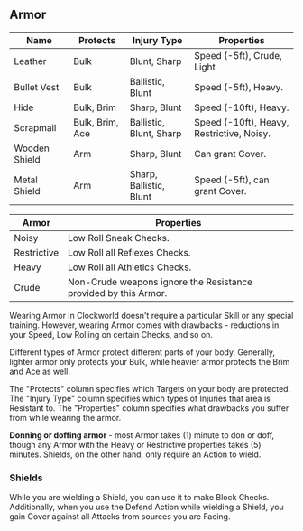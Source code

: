 
## Armor

Name | Protects | Injury Type | Properties
--- | --- | --- | --- |
Leather | Bulk | Blunt, Sharp | Speed (-5ft), Crude, Light
Bullet Vest | Bulk | Ballistic, Blunt | Speed (-5ft), Heavy.
Hide | Bulk, Brim | Sharp, Blunt | Speed (-10ft), Heavy.
Scrapmail | Bulk, Brim, Ace | Ballistic, Blunt, Sharp | Speed (-10ft), Heavy, Restrictive, Noisy.
Wooden Shield | Arm | Sharp, Blunt | Can grant Cover.
Metal Shield | Arm | Sharp, Ballistic, Blunt | Speed (-5ft), can grant Cover.

Armor | Properties	
---- | ----
Noisy | Low Roll Sneak Checks.
Restrictive | Low Roll all Reflexes Checks.
Heavy | Low Roll all Athletics Checks.
Crude | Non-Crude weapons ignore the Resistance provided by this Armor.

Wearing Armor in Clockworld doesn't require a particular Skill or any special training. However, wearing Armor comes with drawbacks - reductions in your Speed, Low Rolling on certain Checks, and so on.

Different types of Armor protect different parts of your body. Generally, lighter armor only protects your Bulk, while heavier armor protects the Brim and Ace as well. 

The "Protects" column specifies which Targets on your body are protected. The "Injury Type" column specifies which types of Injuries that area is Resistant to. The "Properties" column specifies what drawbacks you suffer from while wearing the armor.

**Donning or doffing armor** - most Armor takes (1) minute to don or doff, though any Armor with the Heavy or Restrictive properties takes (5) minutes. Shields, on the other hand, only require an Action to wield. 

### Shields

While you are wielding a Shield, you can use it to make Block Checks. Additionally, when you use the Defend Action while wielding a Shield, you gain Cover against all Attacks from sources you are Facing.
